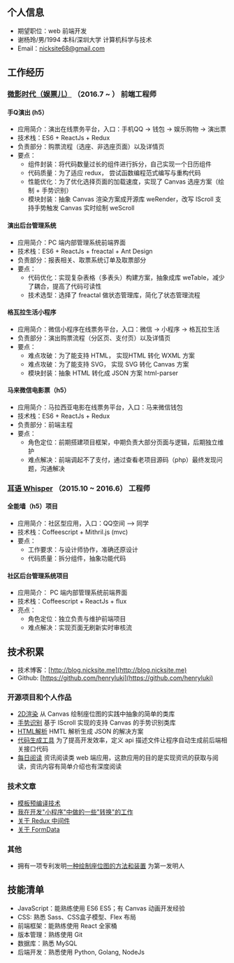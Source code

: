 ## 个人信息
- 期望职位：web 前端开发
- 谢杨玲/男/1994  本科/深圳大学 计算机科学与技术
- Email：nicksite68@gmail.com

## 工作经历

### [微影时代（娱票儿）](http://www.yupiao.com) （2016.7 ~ ）          前端工程师

#### 手Q演出 (h5）
- 应用简介：演出在线票务平台，入口：手机QQ -> 钱包 -> 娱乐购物 -> 演出票
- 技术栈：ES6 + ReactJs + Redux
- 负责部分：购票流程（选座、非选座页面）以及详情页
- 要点：
  - 组件封装：将代码数量过长的组件进行拆分，自己实现一个日历组件
  - 代码质量：为了适应 redux， 尝试函数编程范式编写与重构代码
  - 性能优化：为了优化选择页面的加载速度，实现了 Canvas 选座方案（绘制 + 手势识别）
  - 模块封装：抽象 Canvas 渲染方案成开源库 weRender，改写 IScroll 支持手势触发 Canvas 实时绘制 weScroll

#### 演出后台管理系统
- 应用简介：PC 端内部管理系统前端界面
- 技术栈：ES6 + ReactJs + freactal + Ant Design
- 负责部分：报表相关、取票系统订单及取票部分
- 要点：
  - 代码优化：实现复杂表格（多表头）构建方案，抽象成库 weTable，减少了耦合，提高了代码可读性
  - 技术选型：选择了 freactal 做状态管理库，简化了状态管理流程

#### 格瓦拉生活小程序
- 应用简介：微信小程序在线票务平台，入口：微信 -> 小程序 -> 格瓦拉生活
- 负责部分：演出购票流程（分区页、支付页）以及详情页
- 要点：
  - 难点攻破：为了能支持 HTML， 实现HTML 转化 WXML 方案
  - 难点攻破：为了能支持 SVG， 实现 SVG 转化 Canvas 方案
  - 模块封装：抽象 HTML 转化成 JSON 方案 html-parser

#### 马来微信电影票（h5）
- 应用简介：马拉西亚电影在线票务平台，入口：马来微信钱包
- 技术栈：ES6 + ReactJs + Redux
- 负责部分：前端主程
- 要点：
  - 角色定位：前期搭建项目框架，中期负责大部分页面与逻辑，后期独立维护
  - 难点解决：前端调起不了支付，通过查看老项目源码（php）最终发现问题，沟通解决

### [耳语 Whisper](http://www.eryuapp.com) （2015.10 ~ 2016.6）         工程师

#### 全能墙（h5）项目
- 应用简介：社区型应用，入口：QQ空间 –> 同学
- 技术栈：Coffeescript + Mithril.js (mvc)
- 要点：
  - 工作要求：与设计师协作，准确还原设计
  - 代码质量：拆分组件，抽象功能代码

#### 社区后台管理系统项目
- 应用简介： PC 端内部管理系统前端界面
- 技术栈：Coffeescript + ReactJs + flux
- 亮点：
  - 角色定位：独立负责与维护前端项目
  - 难点解决：实现页面无刷新实时审核流

## 技术积累

- 技术博客：[http://blog.nicksite.me](http://blog.nicksite.me)
- Github: [https://github.com/henryluki](https://github.com/henryluki)

### 开源项目和个人作品
- [2D渲染](https://github.com/weiying-shenzhen/weRender) 从 Canvas 绘制座位图的实践中抽象的简单的类库
- [手势识别](https://github.com/weiying-shenzhen/weScroll) 基于 IScroll 实现的支持 Canvas 的手势识别类库
- [HTML解析](https://github.com/henryluki/html-parser) HMTL 解析生成 JSON 的解决方案
- [代码生成工具](https://github.com/henryluki/acgt) 为了提高开发效率，定义 api 描述文件让程序自动生成前后端相关接口代码
- [每日阅读](http://readdaily.cc) 资讯阅读类 web 端应用，这款应用的目的是实现资讯的获取与阅读，资讯内容有简单介绍也有深度阅读

### 技术文章
- [模板预编译技术](http://blog.nicksite.me/index.php/archives/419.html)
- [我在开发"小程序"中做的一些"转换"的工作](http://blog.nicksite.me/index.php/archives/418.html)
- [关于 Redux 中间件](http://blog.nicksite.me/index.php/archives/417.html)
- [关于 FormData](http://blog.nicksite.me/index.php/archives/414.html)

### 其他
- 拥有一项专利发明[一种绘制座位图的方法和装置](http://cpquery.sipo.gov.cn/txnQueryBibliographicData.do?select-key:shenqingh=2017100694603&select-key:gonggaobj=1&select-key:backPage=http%3A%2F%2Fcpquery.sipo.gov.cn%2FtxnQueryOrdinaryPatents.do%3Fselect-key%3Ashenqingh%3D%26select-key%3Azhuanlim) 为第一发明人

## 技能清单
- JavaScript：能熟练使用 ES6 ES5；有 Canvas 动画开发经验
- CSS: 熟悉 Sass、CSS盒子模型、Flex 布局
- 前端框架：能熟练使用 React 全家桶
- 版本管理：熟练使用 Git
- 数据库：熟悉 MySQL
- 后端开发：熟悉使用 Python, Golang, NodeJs